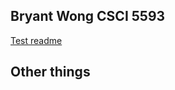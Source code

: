 ## Bryant Wong CSCI 5593

[Test readme](https://github.com/bmwong84/CSCI-5593/blob/master/readme.txt)

## Other things
